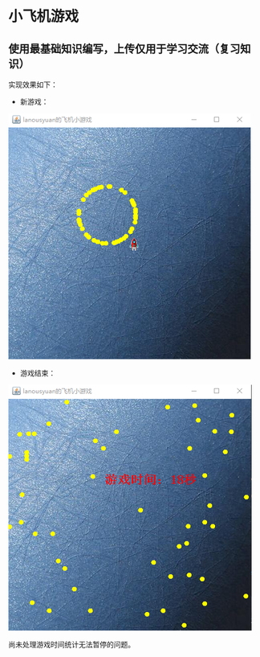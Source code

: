 # 小飞机游戏

## 使用最基础知识编写，上传仅用于学习交流（复习知识）

实现效果如下：
- 新游戏：

![](https://github.com/lanousyuan/JAVA_learnmore/blob/master/MyGame0.1/images/New.png?raw=true)

- 游戏结束：

![](https://github.com/lanousyuan/JAVA_learnmore/blob/master/MyGame0.1/images/GameOver.png?raw=true)

尚未处理游戏时间统计无法暂停的问题。